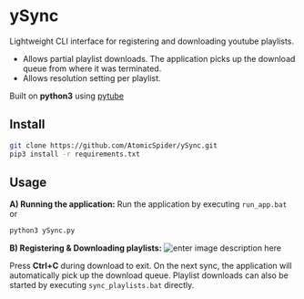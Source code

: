 # ySync

Lightweight CLI interface for registering and downloading youtube playlists.

 - Allows partial playlist downloads. The application picks up the download queue from where it was terminated.
 - Allows resolution setting per playlist.

Built on **python3** using [pytube](https://pypi.org/project/pytube/) 

## Install

```bash
git clone https://github.com/AtomicSpider/ySync.git
pip3 install -r requirements.txt
```

## Usage

**A) Running the application:**
Run the application by executing `run_app.bat`
or
```bash
python3 ySync.py
```
**B) Registering & Downloading playlists:**
![enter image description here](https://s8.gifyu.com/images/ezgif.com-gif-maker-3ebf379f634a0bcb8.gif)

Press **Ctrl+C** during download to exit. On the next sync, the application will automatically pick up the download queue.
Playlist downloads can also be started by executing `sync_playlists.bat` directly.
